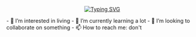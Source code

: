 <div align="center">
  
[![Typing SVG](https://readme-typing-svg.demolab.com?font=Gilroy&weight=700&size=40&pause=1000&color=1B03A3&width=600&height=60&lines=Hello+Po+Sainyo+:D)](https://git.io/typing-svg)

</div>
- 👀 I’m interested in living
- 🌱 I’m currently learning a lot
- 💞️ I’m looking to collaborate on something
- 📫 How to reach me: don't


<!---
Zetha265/Zetha265 is a ✨ special ✨ repository because its `README.md` (this file) appears on your GitHub profile.
You can click the Preview link to take a look at your changes.
--->
